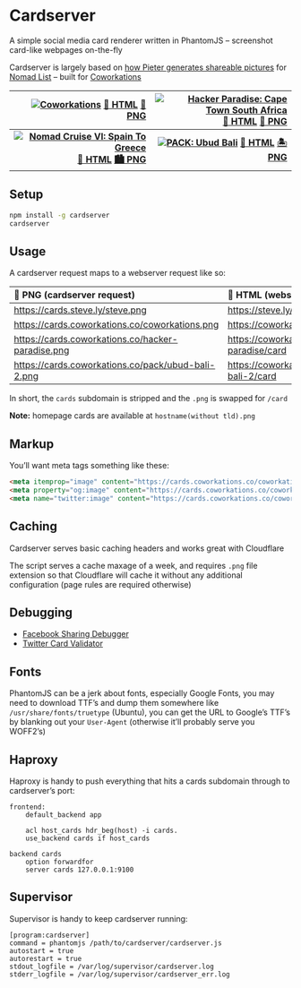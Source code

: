 Cardserver
==========

A simple social media card renderer written in PhantomJS – screenshot card-like webpages on-the-fly

Cardserver is largely based on [how Pieter generates shareable pictures](https://levels.io/phantomjs-social-media-share-pictures) for [Nomad List](https://nomadlist.com) – built for [Coworkations](https://coworkations.co)

| [![Coworkations](https://cards.coworkations.co/coworkations.png)](https://cards.coworkations.co/coworkations.png) [📄 HTML](https://coworkations.co/card) [🌇 PNG](https://cards.coworkations.co/coworkations.png) | [![Hacker Paradise: Cape Town South Africa](https://cards.coworkations.co/hacker-paradise/cape-town-south-africa.png)](https://cards.coworkations.co/hacker-paradise/cape-town-south-africa.png) [📄 HTML](https://coworkations.co/hacker-paradise/cape-town-south-africa/card) [🌄 PNG](https://cards.coworkations.co/hacker-paradise/cape-town-south-africa.png) |
| --: | --: |
| **[![Nomad Cruise VI: Spain To Greece](https://cards.coworkations.co/nomad-cruise/nomad-cruise-vi-spain-to-greece.png)](https://cards.coworkations.co/nomad-cruise/nomad-cruise-vi-spain-to-greece.png) [📄 HTML](https://coworkations.co/nomad-cruise/nomad-cruise-vi-spain-to-greece/card) [🏙 PNG](https://cards.coworkations.co/nomad-cruise/nomad-cruise-vi-spain-to-greece.png)** | **[![PACK: Ubud Bali](https://cards.coworkations.co/pack/ubud-bali-2.png)](https://cards.coworkations.co/pack/ubud-bali-2.png) [📄 HTML](https://coworkations.co/pack/ubud-bali-2/card) [🏝 PNG](https://cards.coworkations.co/pack/ubud-bali-2.png)** |


Setup
-----

```sh
npm install -g cardserver
cardserver
```


Usage
-----

A cardserver request maps to a webserver request like so:

| 🌇 PNG (cardserver request)                        | 📄 HTML (webserver request)                   |
| :------------------------------------------------- | :-------------------------------------------- |
| https://cards.steve.ly/steve.png                   | https://steve.ly/card                         |
| https://cards.coworkations.co/coworkations.png     | https://coworkations.co/card                  |
| https://cards.coworkations.co/hacker-paradise.png  | https://coworkations.co/hacker-paradise/card  |
| https://cards.coworkations.co/pack/ubud-bali-2.png | https://coworkations.co/pack/ubud-bali-2/card |

In short, the `cards` subdomain is stripped and the `.png` is swapped for `/card`

**Note:** homepage cards are available at `hostname(without tld).png`


Markup
------

You’ll want meta tags something like these:

```html
<meta itemprop="image" content="https://cards.coworkations.co/coworkations.png">
<meta property="og:image" content="https://cards.coworkations.co/coworkations.png">
<meta name="twitter:image" content="https://cards.coworkations.co/coworkations.png">
```


Caching
-------

Cardserver serves basic caching headers and works great with Cloudflare

The script serves a cache maxage of a week, and requires `.png` file extension so that Cloudflare will cache it without any additional configuration (page rules are required otherwise)


Debugging
---------

- [Facebook Sharing Debugger](https://developers.facebook.com/tools/debug)
- [Twitter Card Validator](https://cards-dev.twitter.com/validator)


Fonts
-----

PhantomJS can be a jerk about fonts, especially Google Fonts, you may need to download TTF’s and dump them somewhere like `/usr/share/fonts/truetype` (Ubuntu), you can get the URL to Google’s TTF’s by blanking out your `User-Agent` (otherwise it’ll probably serve you WOFF2’s)


Haproxy
-------

Haproxy is handy to push everything that hits a cards subdomain through to cardserver’s port:

```
frontend:
    default_backend app

    acl host_cards hdr_beg(host) -i cards.
    use_backend cards if host_cards

backend cards
    option forwardfor
    server cards 127.0.0.1:9100
```


Supervisor
----------

Supervisor is handy to keep cardserver running:

```
[program:cardserver]
command = phantomjs /path/to/cardserver/cardserver.js
autostart = true
autorestart = true
stdout_logfile = /var/log/supervisor/cardserver.log
stderr_logfile = /var/log/supervisor/cardserver_err.log
```
